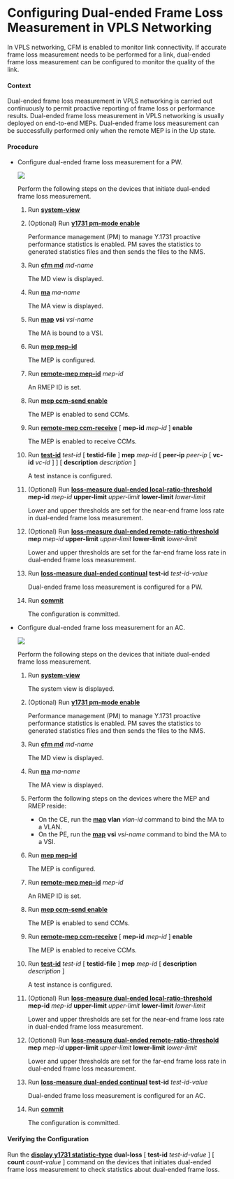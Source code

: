 Configuring Dual-ended Frame Loss Measurement in VPLS Networking
================================================================

In VPLS networking, CFM is enabled to monitor link connectivity. If accurate frame loss measurement needs to be performed for a link, dual-ended frame loss measurement can be configured to monitor the quality of the link.

#### Context

Dual-ended frame loss measurement in VPLS networking is carried out continuously to permit proactive reporting of frame loss or performance results. Dual-ended frame loss measurement in VPLS networking is usually deployed on end-to-end MEPs. Dual-ended frame loss measurement can be successfully performed only when the remote MEP is in the Up state.


#### Procedure

* Configure dual-ended frame loss measurement for a PW.
  
  ![](../../../../public_sys-resources/note_3.0-en-us.png) 
  
  Perform the following steps on the devices that initiate dual-ended frame loss measurement.
  
  1. Run [**system-view**](cmdqueryname=system-view)
  2. (Optional) Run [**y1731 pm-mode enable**](cmdqueryname=y1731+pm-mode+enable)
     
     Performance management (PM) to manage Y.1731 proactive performance statistics is enabled. PM saves the statistics to generated statistics files and then sends the files to the NMS.
  3. Run [**cfm md**](cmdqueryname=cfm+md) *md-name*
     
     The MD view is displayed.
  4. Run [**ma**](cmdqueryname=ma) *ma-name*
     
     The MA view is displayed.
  5. Run [**map**](cmdqueryname=map) **vsi** *vsi-name*
     
     The MA is bound to a VSI.
  6. Run [**mep mep-id**](cmdqueryname=mep+mep-id)
     
     The MEP is configured.
  7. Run [**remote-mep mep-id**](cmdqueryname=remote-mep+mep-id) *mep-id*
     
     An RMEP ID is set.
  8. Run [**mep ccm-send enable**](cmdqueryname=mep+ccm-send+enable)
     
     The MEP is enabled to send CCMs.
  9. Run [**remote-mep ccm-receive**](cmdqueryname=remote-mep+ccm-receive) [ **mep-id** *mep-id* ] **enable**
     
     The MEP is enabled to receive CCMs.
  10. Run [**test-id**](cmdqueryname=test-id) *test-id* [ **testid-file** ] **mep** *mep-id* [ **peer-ip** *peer-ip* [ **vc-id** *vc-id* ] ] [ **description** *description* ]
      
      A test instance is configured.
  11. (Optional) Run [**loss-measure dual-ended local-ratio-threshold**](cmdqueryname=loss-measure+dual-ended+local-ratio-threshold) **mep-id** *mep-id* **upper-limit** *upper-limit* **lower-limit** *lower-limit*
      
      Lower and upper thresholds are set for the near-end frame loss rate in dual-ended frame loss measurement.
  12. (Optional) Run [**loss-measure dual-ended remote-ratio-threshold**](cmdqueryname=loss-measure+dual-ended+remote-ratio-threshold) **mep** *mep-id* **upper-limit** *upper-limit* **lower-limit** *lower-limit*
      
      Lower and upper thresholds are set for the far-end frame loss rate in dual-ended frame loss measurement.
  13. Run [**loss-measure dual-ended continual**](cmdqueryname=loss-measure+dual-ended+continual) **test-id** *test-id-value*
      
      Dual-ended frame loss measurement is configured for a PW.
  14. Run [**commit**](cmdqueryname=commit)
      
      The configuration is committed.
* Configure dual-ended frame loss measurement for an AC.
  
  ![](../../../../public_sys-resources/note_3.0-en-us.png) 
  
  Perform the following steps on the devices that initiate dual-ended frame loss measurement.
  
  1. Run [**system-view**](cmdqueryname=system-view)
     
     The system view is displayed.
  2. (Optional) Run [**y1731 pm-mode enable**](cmdqueryname=y1731+pm-mode+enable)
     
     Performance management (PM) to manage Y.1731 proactive performance statistics is enabled. PM saves the statistics to generated statistics files and then sends the files to the NMS.
  3. Run [**cfm md**](cmdqueryname=cfm+md) *md-name*
     
     The MD view is displayed.
  4. Run [**ma**](cmdqueryname=ma) *ma-name*
     
     The MA view is displayed.
  5. Perform the following steps on the devices where the MEP and RMEP reside:
     
     + On the CE, run the [**map**](cmdqueryname=map) **vlan** *vlan-id* command to bind the MA to a VLAN.
     + On the PE, run the [**map**](cmdqueryname=map) **vsi** *vsi-name* command to bind the MA to a VSI.
  6. Run [**mep mep-id**](cmdqueryname=mep+mep-id)
     
     The MEP is configured.
  7. Run [**remote-mep mep-id**](cmdqueryname=remote-mep+mep-id) *mep-id*
     
     An RMEP ID is set.
  8. Run [**mep ccm-send enable**](cmdqueryname=mep+ccm-send+enable)
     
     The MEP is enabled to send CCMs.
  9. Run [**remote-mep ccm-receive**](cmdqueryname=remote-mep+ccm-receive) [ **mep-id** *mep-id* ] **enable**
     
     The MEP is enabled to receive CCMs.
  10. Run [**test-id**](cmdqueryname=test-id) *test-id* [ **testid-file** ] **mep** *mep-id* [ **description** *description* ]
      
      A test instance is configured.
  11. (Optional) Run [**loss-measure dual-ended local-ratio-threshold**](cmdqueryname=loss-measure+dual-ended+local-ratio-threshold) **mep-id** *mep-id* **upper-limit** *upper-limit* **lower-limit** *lower-limit*
      
      Lower and upper thresholds are set for the near-end frame loss rate in dual-ended frame loss measurement.
  12. (Optional) Run [**loss-measure dual-ended remote-ratio-threshold**](cmdqueryname=loss-measure+dual-ended+remote-ratio-threshold) **mep** *mep-id* **upper-limit** *upper-limit* **lower-limit** *lower-limit*
      
      Lower and upper thresholds are set for the far-end frame loss rate in dual-ended frame loss measurement.
  13. Run [**loss-measure dual-ended continual**](cmdqueryname=loss-measure+dual-ended+continual) **test-id** *test-id-value*
      
      Dual-ended frame loss measurement is configured for an AC.
  14. Run [**commit**](cmdqueryname=commit)
      
      The configuration is committed.

#### Verifying the Configuration

Run the [**display y1731 statistic-type**](cmdqueryname=display+y1731+statistic-type) **dual-loss** [ **test-id** *test-id-value* ] [ **count** *count-value* ] command on the devices that initiates dual-ended frame loss measurement to check statistics about dual-ended frame loss.